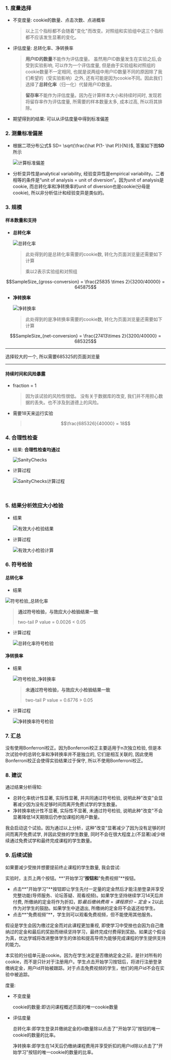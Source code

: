 ### 1. 度量选择

- 不变度量:  cookie的数量、点击次数、点进概率

  > 以上三个指标都不会随着"变化"而改变。对照组和实验组中这三个指标都不应该发生显著的变化。

- 评估度量: 总转化率、净转换率

  > **用户ID的数量**不能作为评估度量。 虽然用户ID数量发生在实验之后,会受到实验影响, 可以作为一个评估度量, 但是由于实验组和对照组的cookie数量不一定相同, 也就是说两组中用户ID数量不同的原因除了我们希望的（受实验影响）之外, 还有可能是因为cookie不同。因此我们选择了**总转化率**（归一化）代替用户ID数量。

  >  **留存率**不能作为评估度量。因为在计算样本大小和持续时间时, 发现若将留存率作为评估度量, 所需要的样本数量太多, 成本过高, 所以将其排除。

- 期望得到的结果: 可以从评估度量中得到标准偏差

### 2. 测量标准偏差

- 根据二项分布公式$ SD= \sqrt{\frac{\hat P(1- \hat P)}{N}}$, 答案如下图**SD**所示

  ![计算标准偏差](https://raw.githubusercontent.com/zhaoxuyan/P2-ABTest/master/P2%20AB-Test/material/计算标准偏差.png)

- 分析变异性是analytical variability, 经验变异性是empirical variability。二者相等的条件是“unit of analysis = unit of diversion”。因为unit of analysis是cookie, 而总转化率和净转换率的unit of diversion也是cookie(分母是cookie), 所以非分析估计和经验变异是类似的。

### 3. 规模

#### 样本数量和支持

- **总转化率**

  ![总转化率](https://raw.githubusercontent.com/zhaoxuyan/P2-ABTest/master/P2%20AB-Test/material/总转化率cookie.png)

  > 此处得到的是总转化率需要的cookie数, 转化为页面浏览量还需要如下计算
  >
  > 乘以2表示实验组和对照组

$$SampleSize_{gross-conversion} = \frac{25835 \times 2}{3200/40000} =  645875$$

- **净转换率**

  ![净转换率](https://raw.githubusercontent.com/zhaoxuyan/P2-ABTest/master/P2%20AB-Test/material/净转换率cookie.png)

  > 此处得到的是净转换率需要的cookie数, 转化为页面浏览量还需要如下计算

$$SampleSize_{net-conversion} = \frac{27413\times 2}{3200/40000} =  685325$$

------

选择较大的一个, 所以需要685325的页面浏览量

------



#### 持续时间和风险暴露

- fraction = 1 

  > 因为该试验的风险性很低。 没有关于数据库的改变, 我们并不用担心数据的丢失。也不涉及到道德上的风险。

- 需要18天来运行实验

  > $$\frac{685326}{40000} = 18$$

### 4. 合理性检查

- 结果: **合理性检查均通过**

  ![SanityChecks](https://raw.githubusercontent.com/zhaoxuyan/P2-ABTest/master/P2%20AB-Test/material/SanityChecks.png)



- 计算过程

  ![SanityChecks计算过程](https://raw.githubusercontent.com/zhaoxuyan/P2-ABTest/master/P2%20AB-Test/material/SanityChecks计算.png)

  ​

### 5. 结果分析效应大小检验

- 结果

  ![有效大小检验结果](https://raw.githubusercontent.com/zhaoxuyan/P2-ABTest/master/P2%20AB-Test/material/有效大小检验结果.png)



- 计算过程

  ![有效大小检验计算](https://raw.githubusercontent.com/zhaoxuyan/P2-ABTest/master/P2%20AB-Test/material/有效大小检验计算.png)



### 6. 符号检验

#### 总转化率

- 结果

![符号检验_总转化率](https://raw.githubusercontent.com/zhaoxuyan/P2-ABTest/master/P2%20AB-Test/material/符号检验_总转化率.png)

> **通过符号检验，与效应大小检验结果一致**
>
> two-tail P value = 0.0026 < 0.05

- 计算过程

  ![总转化率符号检验](https://raw.githubusercontent.com/zhaoxuyan/P2-ABTest/master/P2%20AB-Test/material/总转化率符号检验.png)

#### 净转换率

- 结果

  ![符号检验_净转换率](https://raw.githubusercontent.com/zhaoxuyan/P2-ABTest/master/P2%20AB-Test/material/符号检验_净转换率.png)

  > **未通过符号检验，与效应大小检验结果一致**
  >
  > two-tail P value = 0.6776 > 0.05

- 计算过程

  ![净转换率符号检验](https://raw.githubusercontent.com/zhaoxuyan/P2-ABTest/master/P2%20AB-Test/material/净转换率符号检验.png)

### 7. 汇总

没有使用Bonferroni校正。因为Bonferroni校正主要适用于n次独立检验, 但是本次试验中的总转化率和净转换率并不是独立的, 它们是相互关联的, 因此使用Bonferroni校正会使得实验结果过于保守, 所以不使用Bonferroni校正。

### 8. 建议

通过结果分析得知:

- 总转化率统计性显著, 实际性显著, 并共同通过符号检验, 说明此种"改变"会显著减少因为没有足够时间而离开免费试学的学生数量。
- 净转换率统计性不显著, 实际性不显著, 未通过符号检验, 说明此种"改变"不会显著降低14天期限后仍参加课程的用户数量。

我会启动这个试验。因为通过以上分析，这种"改变"显著减少了因为没有足够的时间而离开免费试学, 并因此受挫的学生数量, 同时不会在很大程度上(不显著)减少继续通过免费试学和最终完成课程的学生数量。

### 9. 后续试验

如果要减少受挫并想要提前终止课程的学生数量, 我会尝试: 

实验时，主页上两个按钮。**“开始学习”**按钮和**"免费视频"**按钮。

- 点击**"开始学习"**按钮即让学生先付一定量的定金然后才能注册登录并享受完整功能(导师服务、论坛答疑、观看视频)。如果学生坚持继续学习14天后并付费, 所缴纳的定金将作为折扣，即$最后缴纳费用=课程原价-定金\times 2$以此作为对学生的鼓励。如果学生中途退出, 所缴纳的定金将不会返还给学生。
- 点击**“免费视频”**，学生则可以观看免费视频，但不能使用其他服务。

假设是学生会因为缴过定金而对此课程更加重视, 即使学习中受挫也会因为自己缴纳过的定金和最后的奖励而继续坚持学习，最终完成付费得到奖励。如果这个假设为真，优达学城将改进整体学生的体验和提高导师为能够完成课程的学生提供支持的能力。

本实验的分组单元是cookie。因为在学生决定是否缴纳定金之前，是针对所有的cookie，而不是只针对于注册用户。学生点击开始学习按钮后，将进行注册登录缴纳定金，用户id开始被跟踪。对于点击免费视频的学生，他们的用户id不会在实验中被追踪。

度量:

- 不变度量

  cookie的数量:即访问课程概述页面的唯一cookie数量

- 评估度量

  总转化率:即学生登录并缴纳定金的id数量除以点击了"开始学习"按钮的唯一cookie的数量的比率。

  净转换率:即学生在14天后仍缴纳课程费用并享受折扣的用户id除以点击了"开始学习"按钮的唯一cookie的数量的比率。